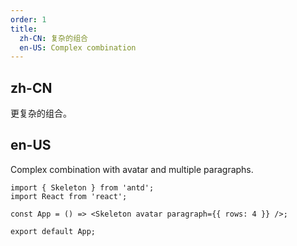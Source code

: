 ```yaml
---
order: 1
title:
  zh-CN: 复杂的组合
  en-US: Complex combination
---
```


## zh-CN

更复杂的组合。

## en-US

Complex combination with avatar and multiple paragraphs.

```tsx
import { Skeleton } from 'antd';
import React from 'react';

const App = () => <Skeleton avatar paragraph={{ rows: 4 }} />;

export default App;
```
